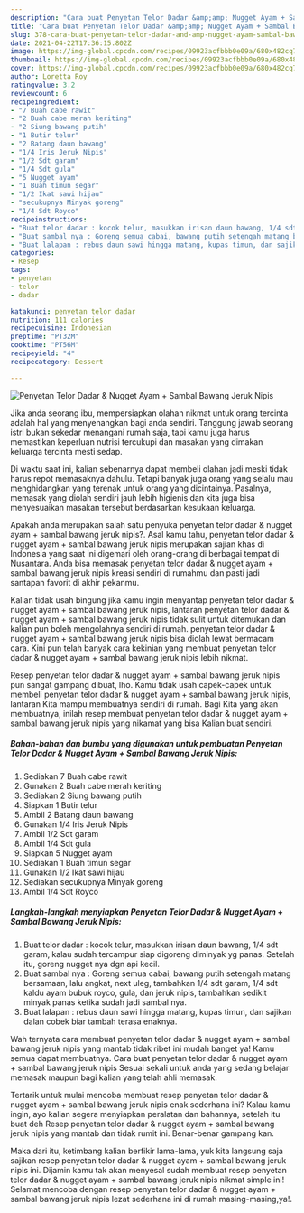 ```yaml
---
description: "Cara buat Penyetan Telor Dadar &amp;amp; Nugget Ayam + Sambal Bawang Jeruk Nipis yang nikmat dan Mudah Dibuat"
title: "Cara buat Penyetan Telor Dadar &amp;amp; Nugget Ayam + Sambal Bawang Jeruk Nipis yang nikmat dan Mudah Dibuat"
slug: 378-cara-buat-penyetan-telor-dadar-and-amp-nugget-ayam-sambal-bawang-jeruk-nipis-yang-nikmat-dan-mudah-dibuat
date: 2021-04-22T17:36:15.802Z
image: https://img-global.cpcdn.com/recipes/09923acfbbb0e09a/680x482cq70/penyetan-telor-dadar-nugget-ayam-sambal-bawang-jeruk-nipis-foto-resep-utama.jpg
thumbnail: https://img-global.cpcdn.com/recipes/09923acfbbb0e09a/680x482cq70/penyetan-telor-dadar-nugget-ayam-sambal-bawang-jeruk-nipis-foto-resep-utama.jpg
cover: https://img-global.cpcdn.com/recipes/09923acfbbb0e09a/680x482cq70/penyetan-telor-dadar-nugget-ayam-sambal-bawang-jeruk-nipis-foto-resep-utama.jpg
author: Loretta Roy
ratingvalue: 3.2
reviewcount: 6
recipeingredient:
- "7 Buah cabe rawit"
- "2 Buah cabe merah keriting"
- "2 Siung bawang putih"
- "1 Butir telur"
- "2 Batang daun bawang"
- "1/4 Iris Jeruk Nipis"
- "1/2 Sdt garam"
- "1/4 Sdt gula"
- "5 Nugget ayam"
- "1 Buah timun segar"
- "1/2 Ikat sawi hijau"
- "secukupnya Minyak goreng"
- "1/4 Sdt Royco"
recipeinstructions:
- "Buat telor dadar : kocok telur, masukkan irisan daun bawang, 1/4 sdt garam, kalau sudah tercampur siap digoreng diminyak yg panas. Setelah itu, goreng nugget nya dgn api kecil."
- "Buat sambal nya : Goreng semua cabai, bawang putih setengah matang bersamaan, lalu angkat, next uleg, tambahkan 1/4 sdt garam, 1/4 sdt kaldu ayam bubuk royco, gula, dan jeruk nipis, tambahkan sedikit minyak panas ketika sudah jadi sambal nya."
- "Buat lalapan : rebus daun sawi hingga matang, kupas timun, dan sajikan dalan cobek biar tambah terasa enaknya."
categories:
- Resep
tags:
- penyetan
- telor
- dadar

katakunci: penyetan telor dadar 
nutrition: 111 calories
recipecuisine: Indonesian
preptime: "PT32M"
cooktime: "PT56M"
recipeyield: "4"
recipecategory: Dessert

---
```



![Penyetan Telor Dadar &amp; Nugget Ayam + Sambal Bawang Jeruk Nipis](https://img-global.cpcdn.com/recipes/09923acfbbb0e09a/680x482cq70/penyetan-telor-dadar-nugget-ayam-sambal-bawang-jeruk-nipis-foto-resep-utama.jpg)

Jika anda seorang ibu, mempersiapkan olahan nikmat untuk orang tercinta adalah hal yang menyenangkan bagi anda sendiri. Tanggung jawab seorang istri bukan sekedar menangani rumah saja, tapi kamu juga harus memastikan keperluan nutrisi tercukupi dan masakan yang dimakan keluarga tercinta mesti sedap.

Di waktu  saat ini, kalian sebenarnya dapat membeli olahan jadi meski tidak harus repot memasaknya dahulu. Tetapi banyak juga orang yang selalu mau menghidangkan yang terenak untuk orang yang dicintainya. Pasalnya, memasak yang diolah sendiri jauh lebih higienis dan kita juga bisa menyesuaikan masakan tersebut berdasarkan kesukaan keluarga. 



Apakah anda merupakan salah satu penyuka penyetan telor dadar &amp; nugget ayam + sambal bawang jeruk nipis?. Asal kamu tahu, penyetan telor dadar &amp; nugget ayam + sambal bawang jeruk nipis merupakan sajian khas di Indonesia yang saat ini digemari oleh orang-orang di berbagai tempat di Nusantara. Anda bisa memasak penyetan telor dadar &amp; nugget ayam + sambal bawang jeruk nipis kreasi sendiri di rumahmu dan pasti jadi santapan favorit di akhir pekanmu.

Kalian tidak usah bingung jika kamu ingin menyantap penyetan telor dadar &amp; nugget ayam + sambal bawang jeruk nipis, lantaran penyetan telor dadar &amp; nugget ayam + sambal bawang jeruk nipis tidak sulit untuk ditemukan dan kalian pun boleh mengolahnya sendiri di rumah. penyetan telor dadar &amp; nugget ayam + sambal bawang jeruk nipis bisa diolah lewat bermacam cara. Kini pun telah banyak cara kekinian yang membuat penyetan telor dadar &amp; nugget ayam + sambal bawang jeruk nipis lebih nikmat.

Resep penyetan telor dadar &amp; nugget ayam + sambal bawang jeruk nipis pun sangat gampang dibuat, lho. Kamu tidak usah capek-capek untuk membeli penyetan telor dadar &amp; nugget ayam + sambal bawang jeruk nipis, lantaran Kita mampu membuatnya sendiri di rumah. Bagi Kita yang akan membuatnya, inilah resep membuat penyetan telor dadar &amp; nugget ayam + sambal bawang jeruk nipis yang nikamat yang bisa Kalian buat sendiri.

<!--inarticleads1-->

##### Bahan-bahan dan bumbu yang digunakan untuk pembuatan Penyetan Telor Dadar &amp; Nugget Ayam + Sambal Bawang Jeruk Nipis:

1. Sediakan 7 Buah cabe rawit
1. Gunakan 2 Buah cabe merah keriting
1. Sediakan 2 Siung bawang putih
1. Siapkan 1 Butir telur
1. Ambil 2 Batang daun bawang
1. Gunakan 1/4 Iris Jeruk Nipis
1. Ambil 1/2 Sdt garam
1. Ambil 1/4 Sdt gula
1. Siapkan 5 Nugget ayam
1. Sediakan 1 Buah timun segar
1. Gunakan 1/2 Ikat sawi hijau
1. Sediakan secukupnya Minyak goreng
1. Ambil 1/4 Sdt Royco




<!--inarticleads2-->

##### Langkah-langkah menyiapkan Penyetan Telor Dadar &amp; Nugget Ayam + Sambal Bawang Jeruk Nipis:

1. Buat telor dadar : kocok telur, masukkan irisan daun bawang, 1/4 sdt garam, kalau sudah tercampur siap digoreng diminyak yg panas. Setelah itu, goreng nugget nya dgn api kecil.
1. Buat sambal nya : Goreng semua cabai, bawang putih setengah matang bersamaan, lalu angkat, next uleg, tambahkan 1/4 sdt garam, 1/4 sdt kaldu ayam bubuk royco, gula, dan jeruk nipis, tambahkan sedikit minyak panas ketika sudah jadi sambal nya.
1. Buat lalapan : rebus daun sawi hingga matang, kupas timun, dan sajikan dalan cobek biar tambah terasa enaknya.




Wah ternyata cara membuat penyetan telor dadar &amp; nugget ayam + sambal bawang jeruk nipis yang mantab tidak ribet ini mudah banget ya! Kamu semua dapat membuatnya. Cara buat penyetan telor dadar &amp; nugget ayam + sambal bawang jeruk nipis Sesuai sekali untuk anda yang sedang belajar memasak maupun bagi kalian yang telah ahli memasak.

Tertarik untuk mulai mencoba membuat resep penyetan telor dadar &amp; nugget ayam + sambal bawang jeruk nipis enak sederhana ini? Kalau kamu ingin, ayo kalian segera menyiapkan peralatan dan bahannya, setelah itu buat deh Resep penyetan telor dadar &amp; nugget ayam + sambal bawang jeruk nipis yang mantab dan tidak rumit ini. Benar-benar gampang kan. 

Maka dari itu, ketimbang kalian berfikir lama-lama, yuk kita langsung saja sajikan resep penyetan telor dadar &amp; nugget ayam + sambal bawang jeruk nipis ini. Dijamin kamu tak akan menyesal sudah membuat resep penyetan telor dadar &amp; nugget ayam + sambal bawang jeruk nipis nikmat simple ini! Selamat mencoba dengan resep penyetan telor dadar &amp; nugget ayam + sambal bawang jeruk nipis lezat sederhana ini di rumah masing-masing,ya!.

